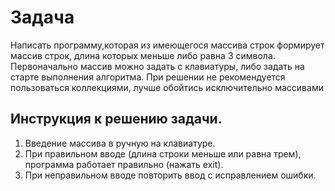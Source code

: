 # Задача
Написать программу,которая из имеющегося массива строк формирует массив строк, длина которых меньше либо равна 3 символа. Первоначально массив можно задать с клавиатуры, либо задать на старте выполнения алгоритма. При решении не рекомендуется пользоваться коллекциями, лучше обойтись исключительно массивами

## Инструкция к решению задачи.
1. Введение массива в ручную на клавиатуре.
2. При правильном вводе (длина строки меньше или равна трем), программа работает правильно (нажать exit).
3. При неправильном вводе повторить ввод с исправлением ошибки.